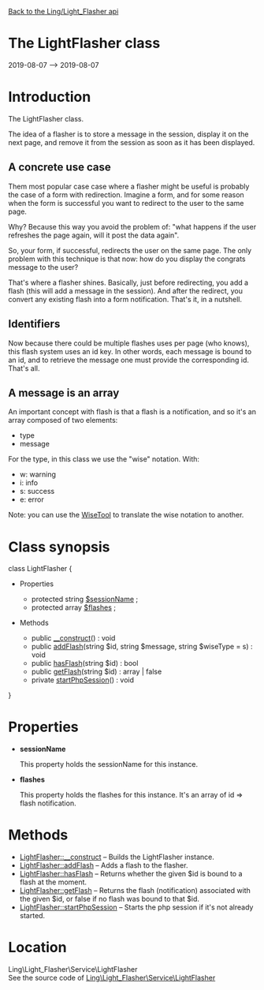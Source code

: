 [Back to the Ling/Light_Flasher api](https://github.com/lingtalfi/Light_Flasher/blob/master/doc/api/Ling/Light_Flasher.md)



The LightFlasher class
================
2019-08-07 --> 2019-08-07






Introduction
============

The LightFlasher class.

The idea of a flasher is to store a message in the session, display it on the next page, and remove it from the session
as soon as it has been displayed.


A concrete use case
---------
Them most popular case case where a flasher might be useful is probably the case of a form with redirection.
Imagine a form, and for some reason when the form is successful you want to redirect to the user to the same page.

Why? Because this way you avoid the problem of: "what happens if the user refreshes the page again, will it post the data again".

So, your form, if successful, redirects the user on the same page.
The only problem with this technique is that now: how do you display the congrats message to the user?

That's where a flasher shines.
Basically, just before redirecting, you add a flash (this will add a message in the session).
And after the redirect, you convert any existing flash into a form notification.
That's it, in a nutshell.


Identifiers
-------
Now because there could be multiple flashes uses per page (who knows), this flash system uses an id key.
In other words, each message is bound to an id, and to retrieve the message one must provide the corresponding id.
That's all.



A message is an array
-----------------
An important concept with flash is that a flash is a notification, and so it's an array composed of two elements:

- type
- message

For the type, in this class we use the "wise" notation.
With:

- w: warning
- i: info
- s: success
- e: error

Note: you can use the [WiseTool](https://github.com/lingtalfi/WiseTool) to translate the wise notation to another.



Class synopsis
==============


class <span class="pl-k">LightFlasher</span>  {

- Properties
    - protected string [$sessionName](#property-sessionName) ;
    - protected array [$flashes](#property-flashes) ;

- Methods
    - public [__construct](https://github.com/lingtalfi/Light_Flasher/blob/master/doc/api/Ling/Light_Flasher/Service/LightFlasher/__construct.md)() : void
    - public [addFlash](https://github.com/lingtalfi/Light_Flasher/blob/master/doc/api/Ling/Light_Flasher/Service/LightFlasher/addFlash.md)(string $id, string $message, string $wiseType = s) : void
    - public [hasFlash](https://github.com/lingtalfi/Light_Flasher/blob/master/doc/api/Ling/Light_Flasher/Service/LightFlasher/hasFlash.md)(string $id) : bool
    - public [getFlash](https://github.com/lingtalfi/Light_Flasher/blob/master/doc/api/Ling/Light_Flasher/Service/LightFlasher/getFlash.md)(string $id) : array | false
    - private [startPhpSession](https://github.com/lingtalfi/Light_Flasher/blob/master/doc/api/Ling/Light_Flasher/Service/LightFlasher/startPhpSession.md)() : void

}




Properties
=============

- <span id="property-sessionName"><b>sessionName</b></span>

    This property holds the sessionName for this instance.
    
    

- <span id="property-flashes"><b>flashes</b></span>

    This property holds the flashes for this instance.
    It's an array of id => flash notification.
    
    



Methods
==============

- [LightFlasher::__construct](https://github.com/lingtalfi/Light_Flasher/blob/master/doc/api/Ling/Light_Flasher/Service/LightFlasher/__construct.md) &ndash; Builds the LightFlasher instance.
- [LightFlasher::addFlash](https://github.com/lingtalfi/Light_Flasher/blob/master/doc/api/Ling/Light_Flasher/Service/LightFlasher/addFlash.md) &ndash; Adds a flash to the flasher.
- [LightFlasher::hasFlash](https://github.com/lingtalfi/Light_Flasher/blob/master/doc/api/Ling/Light_Flasher/Service/LightFlasher/hasFlash.md) &ndash; Returns whether the given $id is bound to a flash at the moment.
- [LightFlasher::getFlash](https://github.com/lingtalfi/Light_Flasher/blob/master/doc/api/Ling/Light_Flasher/Service/LightFlasher/getFlash.md) &ndash; Returns the flash (notification) associated with the given $id, or false if no flash was bound to that $id.
- [LightFlasher::startPhpSession](https://github.com/lingtalfi/Light_Flasher/blob/master/doc/api/Ling/Light_Flasher/Service/LightFlasher/startPhpSession.md) &ndash; Starts the php session if it's not already started.





Location
=============
Ling\Light_Flasher\Service\LightFlasher<br>
See the source code of [Ling\Light_Flasher\Service\LightFlasher](https://github.com/lingtalfi/Light_Flasher/blob/master/Service/LightFlasher.php)



